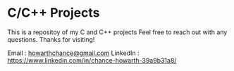 # C/C++ Projects

This is a repositoy of my C and C++ projects
Feel free to reach out with any questions. Thanks for visiting!

Email : howarthchance@gmail.com
LinkedIn : https://www.linkedin.com/in/chance-howarth-39a9b31a8/
